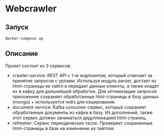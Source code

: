 # Webcrawler

## Запуск

```shell
docker-compose up
```

## Описание

Проект состоит из 3 сервисов:

- crawler-service: REST API с 1-м эндпоинтом, который отвечает за принятие запросов с урлами. Используя модуль parser, 
достает из html-страницы ее тайтл и передает данные клиенты, а также кладет их в кафку для дальнейшей обработки.
Для оптимизации запросов приложение сохраняет обработанные html-страницы в базу данных (mongo) + используется redis для 
кэширования.
- document-service: Kafka consumer сервис, который сохраняет обработанные документы из кафки в базу. Из дополнений,
также этот сервис должен заниматься дедупликацией html-страниц.
- refresher: Сервис периодических тасок. Проверяет сохраненные html-страницы в базе на изменение их тайтлов.

